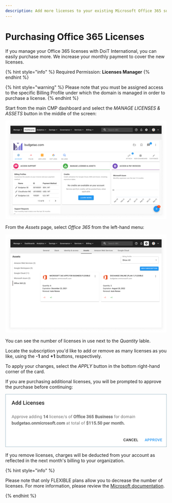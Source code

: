```yaml
---
description: Add more licenses to your existing Microsoft Office 365 subscriptions.
---
```


# Purchasing Office 365 Licenses

If you manage your Office 365 licenses with DoiT International, you can easily purchase more. We increase your monthly payment to cover the new licenses.

{% hint style="info" %}
Required Permission: **Licenses Manager**
{% endhint %}

{% hint style="warning" %}
Please note that you must be assigned access to the specific Billing Profile under which the domain is managed in order to purchase a license.
{% endhint %}

Start from the main CMP dashboard and select the _MANAGE LICENSES & ASSETS_ button in the middle of the screen:

![A screenshot of the CMP dashboard](../.gitbook/assets/dashboard.png)

From the _Assets_ page, select _Office 365_ from the left-hand menu:

![A screenshot of the CMP dashboard](../.gitbook/assets/ms-office-365.png)

You can see the number of licenses in use next to the _Quantity_ lable.

Locate the subscription you'd like to add or remove as many licenses as you like, using the **-1** and **+1** buttons, respectively.

To apply your changes, select the _APPLY_ button in the bottom right-hand corner of the card.

If you are purchasing additional licenses, you will be prompted to approve the purchase before continuing:

![A screenshot showing you the location of the Approve option](../.gitbook/assets/office-license.png)


If you remove licenses, charges will be deducted from your account as reflected in the next month's billing to your organization.

{% hint style="info" %}

Please note that only FLEXIBLE plans allow you to decrease the number of licenses. For more information, please review the [Microsoft documentation](https://docs.microsoft.com/en-us/office365/admin/subscriptions-and-billing/buy-licenses?view=o365-worldwide).

{% endhint %}
